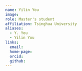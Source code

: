 ```yaml
---
name: Yilin You
image: 
role: Master's student
affiliation: Tsinghua University
aliases:
  - Y. You
  - Yilin You
links:
  email: 
  home-page: 
  orcid: 
  github: 
---
```


